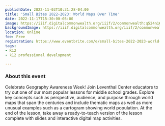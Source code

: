 ```yaml
---
publishDate: 2022-11-03T10:31:28-04:00
title: 'Small Bites 2022-2023: World Maps Over Time'
date: 2022-11-17T15:30:00-05:00
image: https://iiif.digitalcommonwealth.org/iiif/2/commonwealth:q524n160r/full/1200,/0/default.jpg
backgroundImage: https://iiif.digitalcommonwealth.org/iiif/2/commonwealth:q524n160r/full/1200,/0/default.jpg
location: Online
fee: Free
registration: https://www.eventbrite.com/e/small-bites-2022-2023-world-maps-over-time-tickets-440424881677
tags:
- K12
- k12 professional development

---
```

### About this event

Celebrate Geography Awareness Week! Join Leventhal Center educators to try out one of our most popular lessons for middle school grades. Explore key concepts such as perspective, audience, and purpose through world maps that span the centuries and include thematic maps as well as more unusual examples such as a cartogram showing world population. At the end of the lesson, take away a ready-to-teach version of the lesson complete with slides and interactive digital map activities.
